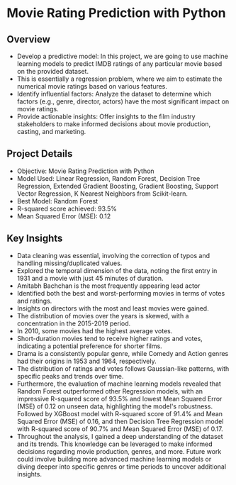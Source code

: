 # Movie Rating Prediction with Python

## Overview
- Develop a predictive model: In this project, we are going to use machine learning models to predict IMDB ratings of any particular movie based on the provided dataset.
- This is essentially a regression problem, where we aim to estimate the numerical movie ratings based on various features.
- Identify influential factors: Analyze the dataset to determine which factors (e.g., genre, director, actors) have the most significant impact on movie ratings.
- Provide actionable insights: Offer insights to the film industry stakeholders to make informed decisions about movie production, casting, and marketing.

## Project Details
- Objective: Movie Rating Prediction with Python
- Model Used: Linear Regression, Random Forest, Decision Tree Regression, Extended Gradient Boosting, Gradient Boosting, Support Vector Regression, K Nearest Neighbors from Scikit-learn.
- Best Model: Random Forest
- R-squared score achieved: 93.5%
- Mean Squared Error (MSE): 0.12

## Key Insights
- Data cleaning was essential, involving the correction of typos and handling missing/duplicated values.
- Explored the temporal dimension of the data, noting the first entry in 1931 and a movie with just 45 minutes of duration.
- Amitabh Bachchan is the most frequently appearing lead actor
- Identified both the best and worst-performing movies in terms of votes and ratings.
- Insights on directors with the most and least movies were gained.
- The distribution of movies over the years is skewed, with a concentration in the 2015-2019 period.
- In 2010, some movies had the highest average votes.
- Short-duration movies tend to receive higher ratings and votes, indicating a potential preference for shorter films.
- Drama is a consistently popular genre, while Comedy and Action genres had their origins in 1953 and 1964, respectively.
- The distribution of ratings and votes follows Gaussian-like patterns, with specific peaks and trends over time.
- Furthermore, the evaluation of machine learning models revealed that Random Forest outperformed other Regression models, with an impressive R-squared score of 93.5% and lowest Mean Squared Error (MSE) of 0.12 on unseen data, highlighting the model's robustness. Followed by XGBoost model with R-squared score of 91.4% and Mean Squared Error (MSE) of 0.16, and then Decision Tree Regression model with R-squared score of 90.7% and Mean Squared Error (MSE) of 0.17.
- Throughout the analysis, I gained a deep understanding of the dataset and its trends. This knowledge can be leveraged to make informed decisions regarding movie production, genres, and more. Future work could involve building more advanced machine learning models or diving deeper into specific genres or time periods to uncover additional insights.
